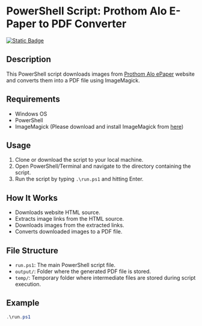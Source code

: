 # PowerShell Script: Prothom Alo E-Paper to PDF Converter

[![Static Badge](https://img.shields.io/badge/Join%20Telegram%20Group-Readers%20Club-blue)](https://t.me/+jTKFvw-_SXg0NzZl)

## Description
This PowerShell script downloads images from [Prothom Alo ePaper](https://epaper.prothomalo.com/) website and converts them into a PDF file using ImageMagick.

## Requirements
- Windows OS
- PowerShell
- ImageMagick (Please download and install ImageMagick from [here](https://imagemagick.org/script/download.php#windows))

## Usage
1. Clone or download the script to your local machine.
2. Open PowerShell/Terminal and navigate to the directory containing the script.
3. Run the script by typing `.\run.ps1` and hitting Enter.

## How It Works
- Downloads website HTML source.
- Extracts image links from the HTML source.
- Downloads images from the extracted links.
- Converts downloaded images to a PDF file.

## File Structure
- `run.ps1`: The main PowerShell script file.
- `output/`: Folder where the generated PDF file is stored.
- `temp/`: Temporary folder where intermediate files are stored during script execution.

## Example
```powershell
.\run.ps1

